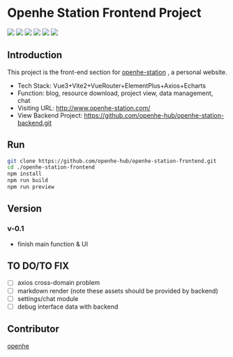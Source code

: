 # Openhe Station Frontend Project
![](https://img.shields.io/badge/lang-Vue3-lightgreen.svg?style=flat)
![](https://img.shields.io/badge/build-Vite-8678fe.svg?style=flat)
![](https://img.shields.io/badge/ui-ElementPlus-cyan.svg?style=flat)
![](https://img.shields.io/badge/plugin-VueRouter-red.svg?style=flat)
![](https://img.shields.io/badge/plugin-Axios-red.svg?style=flat)
![](https://img.shields.io/badge/plugin-ECharts-red.svg?style=flat)

## Introduction
This project is the front-end section for [openhe-station](http://www.openhe-station.com/)
, a personal website.  
* Tech Stack: Vue3+Vite2+VueRouter+ElementPlus+Axios+Echarts
* Function: blog, resource download, project view, data management, chat
* Visiting URL: http://www.openhe-station.com/
* View Backend Project: https://github.com/openhe-hub/openhe-station-backend.git
## Run
```bash
git clone https://github.com/openhe-hub/openhe-station-frontend.git
cd ./openhe-station-frontend
npm install
npm run build
npm run preview
```
## Version
### v-0.1
* finish main function & UI 
## TO DO/TO FIX
- [ ] axios cross-domain problem
- [ ] markdown render (note these assets should be provided by backend)
- [ ] settings/chat module
- [ ] debug interface data with backend
## Contributor
[openhe](https://github.com/openhe-hub)
